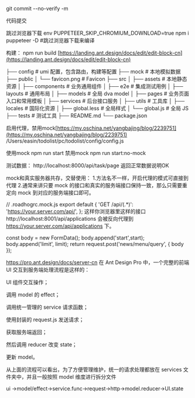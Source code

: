 git commit --no-verify -m 

代码提交

跳过浏览器下载
env PUPPETEER_SKIP_CHROMIUM_DOWNLOAD=true npm i puppeteer -D #跳过浏览器下载来编译

构建：
npm run build
[https://landing.ant.design/docs/edit/edit-block-cn](https://landing.ant.design/docs/edit/edit-block-cn)


├── config                   # umi 配置，包含路由，构建等配置
├── mock                     # 本地模拟数据
├── public
│   └── favicon.png          # Favicon
├── src
│   ├── assets               # 本地静态资源
│   ├── components           # 业务通用组件
│   ├── e2e                  # 集成测试用例
│   ├── layouts              # 通用布局
│   ├── models               # 全局 dva model
│   ├── pages                # 业务页面入口和常用模板
│   ├── services             # 后台接口服务
│   ├── utils                # 工具库
│   ├── locales              # 国际化资源
│   ├── global.less          # 全局样式
│   └── global.js            # 全局 JS
├── tests                    # 测试工具
├── README.md
└── package.json


启用代理，禁用mock[https://my.oschina.net/yangbajing/blog/2239751](https://my.oschina.net/yangbajing/blog/2239751)
/Users/easin/todolist/pc/todolist/config/config.js


使用mock
npm run start
禁用mock
npm run start:no-mock

测试数据：
http://localhost:8000/api/task/page
返回正常数据说明OK

mock和真实服务器共存，交替使用：
1.方法名不一样，开启代理的模式可直接到代理
2.通常来讲只要 mock 的接口和真实的服务端接口保持一致，那么只需要重定向 mock 到对应的服务端接口即可。

// .roadhogrc.mock.js
export default {
  'GET /api/(.*)': 'https://your.server.com/api/',
};
这样你浏览器里这样的接口 http://localhost:8001/api/applications 会被反向代理到 https://your.server.com/api/applications 下。


const body = new FormData();
    body.append('start',start);
    body.append('limit', limit);
    return request.post('news/menu/query', { body });


https://pro.ant.design/docs/server-cn
在 Ant Design Pro 中，一个完整的前端 UI 交互到服务端处理流程是这样的：

UI 组件交互操作；

调用 model 的 effect；

调用统一管理的 service 请求函数；

使用封装的 request.js 发送请求；

获取服务端返回；

然后调用 reducer 改变 state；

更新 model。

从上面的流程可以看出，为了方便管理维护，统一的请求处理都放在 services 文件夹中，并且一般按照 model 维度进行拆分文件

ui ->model/effect->service.func->request->http->model.reducer->UI.state


